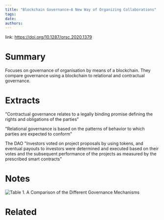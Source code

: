 ```yaml
---
title: "Blockchain Governance—A New Way of Organizing Collaborations"
tags: 
date:
authors:
---
```


link: https://doi.org/10.1287/orsc.2020.1379

# Summary
Focuses on governance of organisation by means of a blockchain. They compare governance using a blockchain to relational and contractual governance.
# Extracts
"Contractual governance relates to a legally binding promise defining the rights and obligations of the parties"

"Relational governance is based on the patterns of behavior to which parties are expected to conform"

The DAO "Investors voted on project proposals by using tokens, and eventual payouts to investors were determined and executed based on their votes and the subsequent performance of the projects as measured by the prescribed smart contracts"

# Notes
![Table 1. A Comparison of the Different Governance Mechanisms](https://i.imgur.com/Y9WOeVF.png)

# Related

